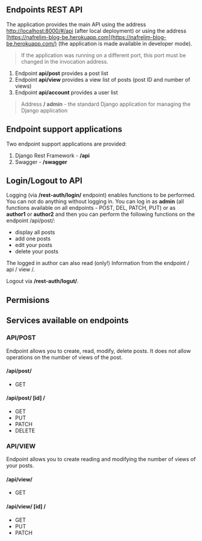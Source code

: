 ## Endpoints REST API

The application provides the main API using the address [http://localhost:8000/#/api](http://localhost:8000/#/api) (after local deployment) or using the address [https://nafrelim-blog-be.herokuapp.com](https://nafrelim-blog-be.herokuapp.com/) (the application is made available in developer mode).

> If the application was running on a different port, this port must be changed in the invocation address.

1. Endpoint **api/post** provides a post list
2. Endpoint **api/view** provides a view list of posts (post ID and number of views)
3. Endpoint **api/account** provides a user list

> Address **/ admin** - the standard Django application for managing the Django application

## Endpoint support applications

Two endpoint support applications are provided:

1. Django Rest Framework - **/api**
2. Swagger - **/swagger**

## Login/Logout to API

Logging (via **/rest-auth/login/** endpoint) enables functions to be performed. You can not do anything without logging in.
You can log in as **admin** (all functions available on all endpoints - POST, DEL, PATCH, PUT) or as **author1** or **author2** and then you can perform the following functions on the endpoint /api/post/:

* display all posts
* add one posts
* edit your posts
* delete your posts

The logged in author can also read (only!) Information from the endpoint / api / view /.

Logout via **/rest-auth/logut/**.

## Permisions

## Services available on endpoints

### API/POST

Endpoint allows you to create, read, modify, delete posts. It does not allow operations on the number of views of the post.

#### /api/post/

* GET

#### /api/post/ [id] /

* GET
* PUT
* PATCH
* DELETE

### API/VIEW

Endpoint allows you to create reading and modifying the number of views of your posts.

#### /api/view/

* GET

#### /api/view/ [id] /

* GET
* PUT
* PATCH
